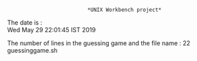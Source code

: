                               *UNIX Workbench project*                        
The date is :   
Wed May 29 22:01:45 IST 2019

The number of lines in the guessing game and the file name : 
22 guessinggame.sh
